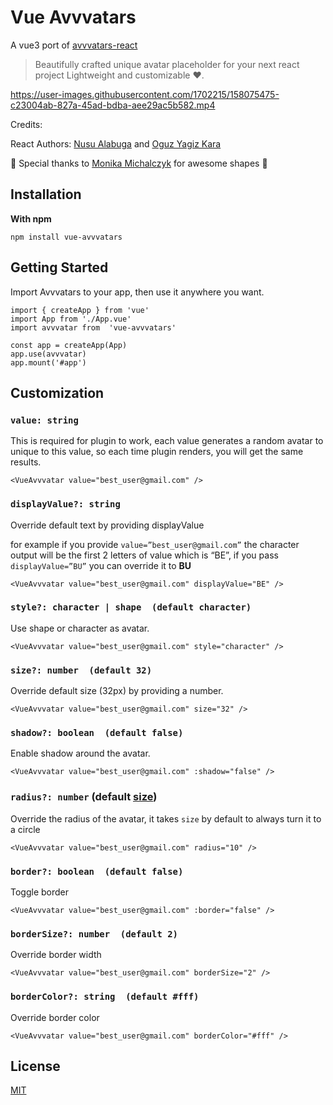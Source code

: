 # Vue Avvvatars

A vue3 port of [avvvatars-react](https://github.com/nusu/avvvatars)

> Beautifully crafted unique avatar placeholder for your next react project Lightweight and customizable ❤️.

https://user-images.githubusercontent.com/1702215/158075475-c23004ab-827a-45ad-bdba-aee29ac5b582.mp4

Credits:

React Authors: [Nusu Alabuga](https://twitter.com/nusualabuga) and [Oguz Yagiz Kara](https://twitter.com/oguzyagizkara)

🙏 Special thanks to [Monika Michalczyk](https://www.monikamichalczyk.com/) for awesome shapes 🙏

## Installation

**With npm**

```
npm install vue-avvvatars
```

## Getting Started

Import Avvvatars to your app, then use it anywhere you want.

```vue
import { createApp } from 'vue'
import App from './App.vue'
import avvvatar from  'vue-avvvatars'

const app = createApp(App)
app.use(avvvatar)
app.mount('#app')

```

## Customization

### `value: string`

This is required for plugin to work, each value generates a random avatar to unique to this value, so each time plugin renders, you will get the same results.

```vue
<VueAvvvatar value="best_user@gmail.com" />
```

### `displayValue?: string`

Override default text by providing displayValue

for example if you provide `value=”best_user@gmail.com”` the character output will be the first 2 letters of value which is “BE”, if you pass `displayValue=”BU”` you can override it to **BU**

```vue
<VueAvvvatar value="best_user@gmail.com" displayValue="BE" />
```

### `style?: character | shape  (default character)`

Use shape or character as avatar.

```vue
<VueAvvvatar value="best_user@gmail.com" style="character" />
```

### `size?: number  (default 32)`

Override default size (32px) by providing a number.

```vue
<VueAvvvatar value="best_user@gmail.com" size="32" />
```

### `shadow?: boolean  (default false)`

Enable shadow around the avatar.

```vue
<VueAvvvatar value="best_user@gmail.com" :shadow="false" />
```

### `radius?: number` (default [size](https://github.com/nusu/avvvatars#size-number--default-32))

Override the radius of the avatar, it takes `size` by default to always turn it to a circle

```vue
<VueAvvvatar value="best_user@gmail.com" radius="10" />
```

### `border?: boolean  (default false)`

Toggle border

```vue
<VueAvvvatar value="best_user@gmail.com" :border="false" />
```

### `borderSize?: number  (default 2)`

Override border width

```vue
<VueAvvvatar value="best_user@gmail.com" borderSize="2" />
```

### `borderColor?: string  (default #fff)`

Override border color

```vue
<VueAvvvatar value="best_user@gmail.com" borderColor="#fff" />
```

## License

[MIT](https://github.com/ST2-EV/vue-avvvatars/blob/master/LICENSE.md)
